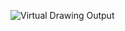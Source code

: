 ![Virtual Drawing Output](https://github.com/user-attachments/assets/9eae7447-3927-4069-bab7-dafad1344659)
